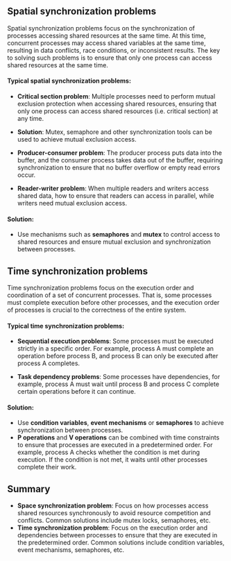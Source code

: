 ## **Spatial synchronization problems**
Spatial synchronization problems focus on the synchronization of processes accessing shared resources at the same time. At this time, concurrent processes may access shared variables at the same time, resulting in data conflicts, race conditions, or inconsistent results. The key to solving such problems is to ensure that only one process can access shared resources at the same time.

#### Typical spatial synchronization problems:
- **Critical section problem**: Multiple processes need to perform mutual exclusion protection when accessing shared resources, ensuring that only one process can access shared resources (i.e. critical section) at any time.
- **Solution**: Mutex, semaphore and other synchronization tools can be used to achieve mutual exclusion access.

- **Producer-consumer problem**: The producer process puts data into the buffer, and the consumer process takes data out of the buffer, requiring synchronization to ensure that no buffer overflow or empty read errors occur.

- **Reader-writer problem**: When multiple readers and writers access shared data, how to ensure that readers can access in parallel, while writers need mutual exclusion access.

#### Solution:
- Use mechanisms such as **semaphores** and **mutex** to control access to shared resources and ensure mutual exclusion and synchronization between processes.

## **Time synchronization problems**
Time synchronization problems focus on the execution order and coordination of a set of concurrent processes. That is, some processes must complete execution before other processes, and the execution order of processes is crucial to the correctness of the entire system.

#### Typical time synchronization problems:
- **Sequential execution problems**: Some processes must be executed strictly in a specific order. For example, process A must complete an operation before process B, and process B can only be executed after process A completes.

- **Task dependency problems**: Some processes have dependencies, for example, process A must wait until process B and process C complete certain operations before it can continue.

#### Solution:
- Use **condition variables**, **event mechanisms** or **semaphores** to achieve synchronization between processes.
- **P operations** and **V operations** can be combined with time constraints to ensure that processes are executed in a predetermined order. For example, process A checks whether the condition is met during execution. If the condition is not met, it waits until other processes complete their work.

## **Summary**
- **Space synchronization problem**: Focus on how processes access shared resources synchronously to avoid resource competition and conflicts. Common solutions include mutex locks, semaphores, etc.
- **Time synchronization problem**: Focus on the execution order and dependencies between processes to ensure that they are executed in the predetermined order. Common solutions include condition variables, event mechanisms, semaphores, etc.